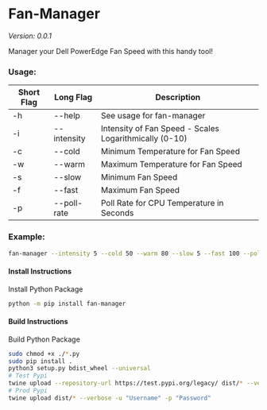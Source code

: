 # Fan-Manager
*Version: 0.0.1*

Manager your Dell PowerEdge Fan Speed with this handy tool!

### Usage:
| Short Flag | Long Flag   | Description                                            |
|------------|-------------|--------------------------------------------------------|
| -h         | --help      | See usage for fan-manager                              | 
| -i         | --intensity | Intensity of Fan Speed - Scales Logarithmically (0-10) | 
| -c         | --cold      | Minimum Temperature for Fan Speed                      | 
| -w         | --warm      | Maximum Temperature for Fan Speed                      | 
| -s         | --slow      | Minimum Fan Speed                                      | 
| -f         | --fast      | Maximum Fan Speed                                      | 
| -p         | --poll-rate | Poll Rate for CPU Temperature in Seconds               | 

### Example:
```bash
fan-manager --intensity 5 --cold 50 --warm 80 --slow 5 --fast 100 --poll-rate 24
```

#### Install Instructions
Install Python Package

```bash
python -m pip install fan-manager
```

#### Build Instructions
Build Python Package

```bash
sudo chmod +x ./*.py
sudo pip install .
python3 setup.py bdist_wheel --universal
# Test Pypi
twine upload --repository-url https://test.pypi.org/legacy/ dist/* --verbose -u "Username" -p "Password"
# Prod Pypi
twine upload dist/* --verbose -u "Username" -p "Password"
```
